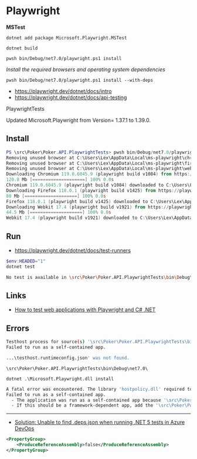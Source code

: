 # Playwright

**MSTest**

`dotnet add package Microsoft.Playwright.MSTest`

`dotnet build`

`pwsh bin/Debug/net7.0/playwright.ps1 install`

_Install the required browsers and operating system dependencies_

`pwsh bin/Debug/net7.0/playwright.ps1 install --with-deps`

- https://playwright.dev/dotnet/docs/intro
- https://playwright.dev/dotnet/docs/api-testing

PlaywrightTests

Updated Microsoft.Playwright from  Version= 1.37.1 to 1.39.0.

## Install

```powershell
PS \src\Poker\Poker.API.PlaywrightTests> pwsh bin/Debug/net7.0/playwright.ps1 install
Removing unused browser at C:\Users\Lex\AppData\Local\ms-playwright\chromium-1076
Removing unused browser at C:\Users\Lex\AppData\Local\ms-playwright\firefox-1422
Removing unused browser at C:\Users\Lex\AppData\Local\ms-playwright\webkit-1883
Downloading Chromium 119.0.6045.9 (playwright build v1084) from https://playwright.azureedge.net/builds/chromium/1084/chromium-win64.zip
120.8 Mb [====================] 100% 0.0s
Chromium 119.0.6045.9 (playwright build v1084) downloaded to C:\Users\Lex\AppData\Local\ms-playwright\chromium-1084
Downloading Firefox 118.0.1 (playwright build v1425) from https://playwright.azureedge.net/builds/firefox/1425/firefox-win64.zip
80 Mb [====================] 100% 0.0s
Firefox 118.0.1 (playwright build v1425) downloaded to C:\Users\Lex\AppData\Local\ms-playwright\firefox-1425
Downloading Webkit 17.4 (playwright build v1921) from https://playwright.azureedge.net/builds/webkit/1921/webkit-win64.zip
44.5 Mb [====================] 100% 0.0s
Webkit 17.4 (playwright build v1921) downloaded to C:\Users\Lex\AppData\Local\ms-playwright\webkit-1921
```

## Run

- https://playwright.dev/dotnet/docs/test-runners

```powershell
$env:HEADED="1"
dotnet test
```

```bash
No test is available in \src\Poker\Poker.API.PlaywrightTests\bin\Debug\net7.0\Poker.API.PlaywrightTests.dll. Make sure that test discoverer & executors are registered and platform & framework version settings are appropriate and try again.
```

## Links

- [How to test web applications with Playwright and C# .NET](https://www.twilio.com/blog/test-web-apps-with-playwright-and-csharp-dotnet)

## Errors

```bash
Testhost process for source(s) '\src\Poker\Poker.API.PlaywrightTests\bin\Debug\net7.0\Poker.API.PlaywrightTests.dll' exited with error: A fatal error was encountered. The library 'hostpolicy.dll' required to execute the application was not found in '\src\Poker\Poker.API.PlaywrightTests\bin\Debug\net7.0\'.
Failed to run as a self-contained app.

...\testhost.runtimeconfig.json' was not found.
```

`\src\Poker\Poker.API.PlaywrightTests\bin\Debug\net7.0\`

`dotnet .\Microsoft.Playwright.dll install`

```bash
A fatal error was encountered. The library 'hostpolicy.dll' required to execute the application was not found in '\src\Poker\Poker.API.PlaywrightTests\bin\Debug\net7.0\'.
Failed to run as a self-contained app.
  - The application was run as a self-contained app because '\src\Poker\Poker.API.PlaywrightTests\bin\Debug\net7.0\Microsoft.Playwright.runtimeconfig.json' was not found.
  - If this should be a framework-dependent app, add the '\src\Poker\Poker.API.PlaywrightTests\bin\Debug\net7.0\Microsoft.Playwright.runtimeconfig.json' file and specify the appropriate framework.
```

---

- [Solution: Unable to find .deps.json when running .NET 5 tests in Azure DevOps](https://zimmergren.net/unable-to-find-deps-json-dotnet-azure-devops/)

```xml
<PropertyGroup>
    <ProduceReferenceAssembly>false</ProduceReferenceAssembly>
</PropertyGroup>
```
